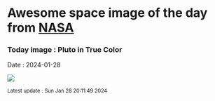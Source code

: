 
# Awesome space image of the day from [NASA](https://api.nasa.gov/)

### Today image : Pluto in True Color
Date : 2024-01-28

![](https://apod.nasa.gov/apod/image/2401/PlutoTrueColor_NewHorizons_960.jpg)

<small>Latest update : Sun Jan 28 20:11:49 2024</small>
        